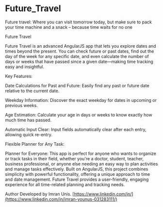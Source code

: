 # Future_Travel
Future travel: Where you can visit tomorrow today, but make sure to pack your time machine and a snack – because time waits for no one

Future Travel

Future Travel is an advanced AngularJS app that lets you explore dates and times beyond the present. You can check future or past dates, find out the day of the week for any specific date, and even calculate the number of days or weeks that have passed since a given date—making time tracking easy and insightful.


Key Features:

Date Calculations for Past and Future:
Easily find any past or future date relative to the current date.

Weekday Information:
Discover the exact weekday for dates in upcoming or previous weeks.

Age Estimation:
Calculate your age in days or weeks to know exactly how much time has passed.

Automatic Input Clear:
Input fields automatically clear after each entry, allowing quick re-entry.

Flexible Planner for Any Task:

Planner for Everyone: This app is perfect for anyone who wants to organize or track tasks in their field, whether you're a doctor, student, teacher, business professional, or anyone else needing an easy way to plan activities and manage tasks effectively.
Built on AngularJS, this project combines simplicity with powerful functionality, offering a unique approach to time and date management. Future Travel provides a user-friendly, engaging experience for all time-related planning and tracking needs.

Author
Developed by Imran Unis.
[https://www.linkedin.com/in/](https://www.linkedin.com/in/imran-younus-031283111/)


